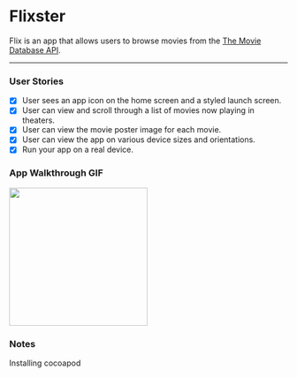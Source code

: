 # Flixster

Flix is an app that allows users to browse movies from the [The Movie Database API](http://docs.themoviedb.apiary.io/#).

---

### User Stories
- [x] User sees an app icon on the home screen and a styled launch screen.
- [x] User can view and scroll through a list of movies now playing in theaters.
- [x] User can view the movie poster image for each movie.
- [x] User can view the app on various device sizes and orientations.
- [x] Run your app on a real device.

### App Walkthrough GIF
<img src="https://recordit.co/LneARvHIZD.gif" width=250><br>

### Notes
Installing cocoapod 
